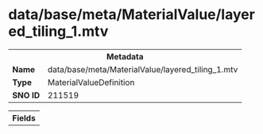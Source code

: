 <h1>data/base/meta/MaterialValue/layered_tiling_1.mtv</h1><table><tr><th colspan="100%">Metadata</th></tr><tr><td><b>Name</b></td><td>data/base/meta/MaterialValue/layered_tiling_1.mtv</td></tr><tr><td><b>Type</b></td><td>MaterialValueDefinition</td></tr><tr><td><b>SNO ID</b></td><td>211519</td></tr></table>

<table><tr><th colspan="100%">Fields</th></tr></table>

